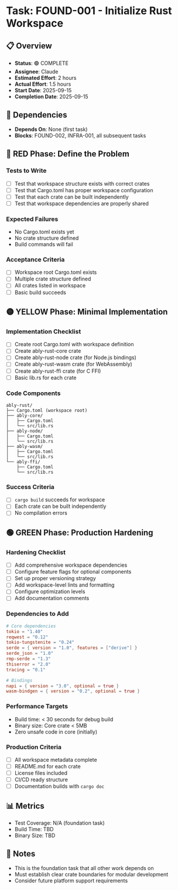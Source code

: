 # Task: FOUND-001 - Initialize Rust Workspace

## 📋 Overview
- **Status**: 🟢 COMPLETE
- **Assignee**: Claude
- **Estimated Effort**: 2 hours
- **Actual Effort**: 1.5 hours
- **Start Date**: 2025-09-15
- **Completion Date**: 2025-09-15

## 🔗 Dependencies
- **Depends On**: None (first task)
- **Blocks**: FOUND-002, INFRA-001, all subsequent tasks

## 🔴 RED Phase: Define the Problem

### Tests to Write
- [ ] Test that workspace structure exists with correct crates
- [ ] Test that Cargo.toml has proper workspace configuration
- [ ] Test that each crate can be built independently
- [ ] Test that workspace dependencies are properly shared

### Expected Failures
- No Cargo.toml exists yet
- No crate structure defined
- Build commands will fail

### Acceptance Criteria
- [ ] Workspace root Cargo.toml exists
- [ ] Multiple crate structure defined
- [ ] All crates listed in workspace
- [ ] Basic build succeeds

## 🟡 YELLOW Phase: Minimal Implementation

### Implementation Checklist
- [ ] Create root Cargo.toml with workspace definition
- [ ] Create ably-rust-core crate
- [ ] Create ably-rust-node crate (for Node.js bindings)
- [ ] Create ably-rust-wasm crate (for WebAssembly)
- [ ] Create ably-rust-ffi crate (for C FFI)
- [ ] Basic lib.rs for each crate

### Code Components
```
ably-rust/
├── Cargo.toml (workspace root)
├── ably-core/
│   ├── Cargo.toml
│   └── src/lib.rs
├── ably-node/
│   ├── Cargo.toml
│   └── src/lib.rs
├── ably-wasm/
│   ├── Cargo.toml
│   └── src/lib.rs
└── ably-ffi/
    ├── Cargo.toml
    └── src/lib.rs
```

### Success Criteria
- [ ] `cargo build` succeeds for workspace
- [ ] Each crate can be built independently
- [ ] No compilation errors

## 🟢 GREEN Phase: Production Hardening

### Hardening Checklist
- [ ] Add comprehensive workspace dependencies
- [ ] Configure feature flags for optional components
- [ ] Set up proper versioning strategy
- [ ] Add workspace-level lints and formatting
- [ ] Configure optimization levels
- [ ] Add documentation comments

### Dependencies to Add
```toml
# Core dependencies
tokio = "1.40"
reqwest = "0.12"
tokio-tungstenite = "0.24"
serde = { version = "1.0", features = ["derive"] }
serde_json = "1.0"
rmp-serde = "1.3"
thiserror = "2.0"
tracing = "0.1"

# Bindings
napi = { version = "3.0", optional = true }
wasm-bindgen = { version = "0.2", optional = true }
```

### Performance Targets
- Build time: < 30 seconds for debug build
- Binary size: Core crate < 5MB
- Zero unsafe code in core (initially)

### Production Criteria
- [ ] All workspace metadata complete
- [ ] README.md for each crate
- [ ] License files included
- [ ] CI/CD ready structure
- [ ] Documentation builds with `cargo doc`

## 📊 Metrics
- Test Coverage: N/A (foundation task)
- Build Time: TBD
- Binary Size: TBD

## 📝 Notes
- This is the foundation task that all other work depends on
- Must establish clear crate boundaries for modular development
- Consider future platform support requirements